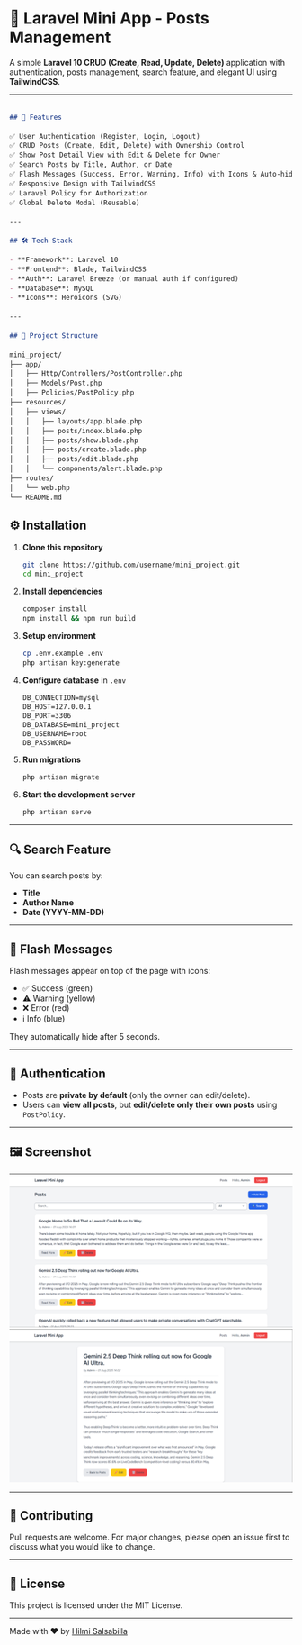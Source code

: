 # 📝 Laravel Mini App - Posts Management

A simple **Laravel 10 CRUD (Create, Read, Update, Delete)** application with authentication, posts management, search feature, and elegant UI using **TailwindCSS**.

---

```markdown

## 🚀 Features

✅ User Authentication (Register, Login, Logout)  
✅ CRUD Posts (Create, Edit, Delete) with Ownership Control  
✅ Show Post Detail View with Edit & Delete for Owner  
✅ Search Posts by Title, Author, or Date  
✅ Flash Messages (Success, Error, Warning, Info) with Icons & Auto-hide  
✅ Responsive Design with TailwindCSS  
✅ Laravel Policy for Authorization  
✅ Global Delete Modal (Reusable)  

---

## 🛠 Tech Stack

- **Framework**: Laravel 10  
- **Frontend**: Blade, TailwindCSS  
- **Auth**: Laravel Breeze (or manual auth if configured)  
- **Database**: MySQL  
- **Icons**: Heroicons (SVG)  

---

## 📂 Project Structure

mini_project/
├── app/
│   ├── Http/Controllers/PostController.php
│   ├── Models/Post.php
│   ├── Policies/PostPolicy.php
├── resources/
│   ├── views/
│   │   ├── layouts/app.blade.php
│   │   ├── posts/index.blade.php
│   │   ├── posts/show.blade.php
│   │   ├── posts/create.blade.php
│   │   ├── posts/edit.blade.php
│   │   └── components/alert.blade.php
├── routes/
│   └── web.php
└── README.md

```

## ⚙️ Installation

1. **Clone this repository**

   ```bash
   git clone https://github.com/username/mini_project.git
   cd mini_project
   ```

2. **Install dependencies**

   ```bash
   composer install
   npm install && npm run build
   ```

3. **Setup environment**

   ```bash
   cp .env.example .env
   php artisan key:generate
   ```

4. **Configure database** in `.env`

   ```env
   DB_CONNECTION=mysql
   DB_HOST=127.0.0.1
   DB_PORT=3306
   DB_DATABASE=mini_project
   DB_USERNAME=root
   DB_PASSWORD=
   ```

5. **Run migrations**

   ```bash
   php artisan migrate
   ```

6. **Start the development server**

   ```bash
   php artisan serve
   ```

---

## 🔍 Search Feature

You can search posts by:

* **Title**
* **Author Name**
* **Date (YYYY-MM-DD)**

---

## 🎨 Flash Messages

Flash messages appear on top of the page with icons:

* ✅ Success (green)
* ⚠ Warning (yellow)
* ❌ Error (red)
* ℹ Info (blue)

They automatically hide after 5 seconds.

---

## 🔑 Authentication

* Posts are **private by default** (only the owner can edit/delete).
* Users can **view all posts**, but **edit/delete only their own posts** using `PostPolicy`.

---

## 🖼 Screenshot

![alt text](index.png)
![alt text](detail.png)

---

## 🤝 Contributing

Pull requests are welcome. For major changes, please open an issue first to discuss what you would like to change.

---

## 📜 License

This project is licensed under the MIT License.

---

Made with ❤️ by [Hilmi Salsabilla](https://github.com/HilmiSalsabilla)
